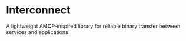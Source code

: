 # Interconnect
A lightweight AMQP-inspired library for reliable binary transfer between services and applications
